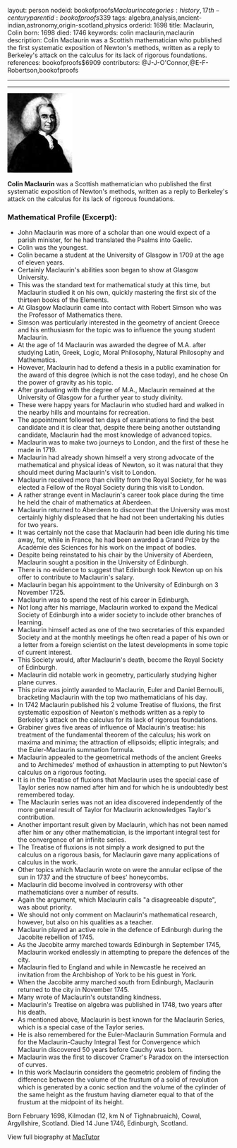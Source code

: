 layout: person
nodeid: bookofproofs$Maclaurin
categories: history,17th-century
parentid: bookofproofs$339
tags: algebra,analysis,ancient-indian,astronomy,origin-scotland,physics
orderid: 1698
title: Maclaurin, Colin
born: 1698
died: 1746
keywords: colin maclaurin,maclaurin
description: Colin Maclaurin was a Scottish mathematician who published the first systematic exposition of Newton's methods, written as a reply to Berkeley's attack on the calculus for its lack of rigorous foundations.
references: bookofproofs$6909
contributors: @J-J-O'Connor,@E-F-Robertson,bookofproofs

---



---

![Maclaurin.jpg](https://github.com/bookofproofs/bookofproofs.github.io/blob/main/_sources/_assets/images/portraits/Maclaurin.jpg?raw=true)

**Colin Maclaurin** was a Scottish mathematician who published the first systematic exposition of Newton's methods, written as a reply to Berkeley's attack on the calculus for its lack of rigorous foundations.

### Mathematical Profile (Excerpt):
* John Maclaurin was more of a scholar than one would expect of a parish minister, for he had translated the Psalms into Gaelic.
* Colin was the youngest.
* Colin became a student at the University of Glasgow in 1709 at the age of eleven years.
* Certainly Maclaurin's abilities soon began to show at Glasgow University.
* This was the standard text for mathematical study at this time, but Maclaurin studied it on his own, quickly mastering the first six of the thirteen books of the Elements.
* At Glasgow Maclaurin came into contact with Robert Simson who was the Professor of Mathematics there.
* Simson was particularly interested in the geometry of ancient Greece and his enthusiasm for the topic was to influence the young student Maclaurin.
* At the age of 14 Maclaurin was awarded the degree of M.A. after studying Latin, Greek, Logic, Moral Philosophy, Natural Philosophy and Mathematics.
* However, Maclaurin had to defend a thesis in a public examination for the award of this degree (which is not the case today), and he chose On the power of gravity as his topic.
* After graduating with the degree of M.A., Maclaurin remained at the University of Glasgow for a further year to study divinity.
* These were happy years for Maclaurin who studied hard and walked in the nearby hills and mountains for recreation.
* The appointment followed ten days of examinations to find the best candidate and it is clear that, despite there being another outstanding candidate, Maclaurin had the most knowledge of advanced topics.
* Maclaurin was to make two journeys to London, and the first of these he made in 1719.
* Maclaurin had already shown himself a very strong advocate of the mathematical and physical ideas of Newton, so it was natural that they should meet during Maclaurin's visit to London.
* Maclaurin received more than civility from the Royal Society, for he was elected a Fellow of the Royal Society during this visit to London.
* A rather strange event in Maclaurin's career took place during the time he held the chair of mathematics at Aberdeen.
* Maclaurin returned to Aberdeen to discover that the University was most certainly highly displeased that he had not been undertaking his duties for two years.
* It was certainly not the case that Maclaurin had been idle during his time away, for, while in France, he had been awarded a Grand Prize by the Académie des Sciences for his work on the impact of bodies.
* Despite being reinstated to his chair by the University of Aberdeen, Maclaurin sought a position in the University of Edinburgh.
* There is no evidence to suggest that Edinburgh took Newton up on his offer to contribute to Maclaurin's salary.
* Maclaurin began his appointment to the University of Edinburgh on 3 November 1725.
* Maclaurin was to spend the rest of his career in Edinburgh.
* Not long after his marriage, Maclaurin worked to expand the Medical Society of Edinburgh into a wider society to include other branches of learning.
* Maclaurin himself acted as one of the two secretaries of this expanded Society and at the monthly meetings he often read a paper of his own or a letter from a foreign scientist on the latest developments in some topic of current interest.
* This Society would, after Maclaurin's death, become the Royal Society of Edinburgh.
* Maclaurin did notable work in geometry, particularly studying higher plane curves.
* This prize was jointly awarded to Maclaurin, Euler and Daniel Bernoulli, bracketing Maclaurin with the top two mathematicians of his day.
* In 1742 Maclaurin published his 2 volume Treatise of fluxions, the first systematic exposition of Newton's methods written as a reply to Berkeley's attack on the calculus for its lack of rigorous foundations.
* Grabiner gives five areas of influence of Maclaurin's treatise: his treatment of the fundamental theorem of the calculus; his work on maxima and minima; the attraction of ellipsoids; elliptic integrals; and the Euler-Maclaurin summation formula.
* Maclaurin appealed to the geometrical methods of the ancient Greeks and to Archimedes' method of exhaustion in attempting to put Newton's calculus on a rigorous footing.
* It is in the Treatise of fluxions that Maclaurin uses the special case of Taylor series now named after him and for which he is undoubtedly best remembered today.
* The Maclaurin series was not an idea discovered independently of the more general result of Taylor for Maclaurin acknowledges Taylor's contribution.
* Another important result given by Maclaurin, which has not been named after him or any other mathematician, is the important integral test for the convergence of an infinite series.
* The Treatise of fluxions is not simply a work designed to put the calculus on a rigorous basis, for Maclaurin gave many applications of calculus in the work.
* Other topics which Maclaurin wrote on were the annular eclipse of the sun in 1737 and the structure of bees' honeycombs.
* Maclaurin did become involved in controversy with other mathematicians over a number of results.
* Again the argument, which Maclaurin calls "a disagreeable dispute", was about priority.
* We should not only comment on Maclaurin's mathematical research, however, but also on his qualities as a teacher.
* Maclaurin played an active role in the defence of Edinburgh during the Jacobite rebellion of 1745.
* As the Jacobite army marched towards Edinburgh in September 1745, Maclaurin worked endlessly in attempting to prepare the defences of the city.
* Maclaurin fled to England and while in Newcastle he received an invitation from the Archbishop of York to be his guest in York.
* When the Jacobite army marched south from Edinburgh, Maclaurin returned to the city in November 1745.
* Many wrote of Maclaurin's outstanding kindness.
* Maclaurin's Treatise on algebra was published in 1748, two years after his death.
* As mentioned above, Maclaurin is best known for the Maclaurin Series, which is a special case of the Taylor series.
* He is also remembered for the Euler-Maclaurin Summation Formula and for the Maclaurin-Cauchy Integral Test for Convergence which Maclaurin discovered 50 years before Cauchy was born.
* Maclaurin was the first to discover Cramer's Paradox on the intersection of curves.
* In this work Maclaurin considers the geometric problem of finding the difference between the volume of the frustum of a solid of revolution which is generated by a conic section and the volume of the cylinder of the same height as the frustum having diameter equal to that of the frustum at the midpoint of its height.

Born February 1698, Kilmodan (12, km N of Tighnabruaich), Cowal, Argyllshire, Scotland. Died 14 June 1746, Edinburgh, Scotland.

View full biography at [MacTutor](https://mathshistory.st-andrews.ac.uk/Biographies/Maclaurin/)
